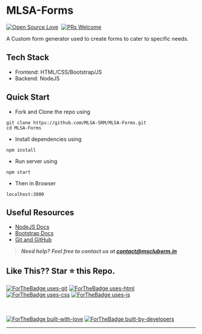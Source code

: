 # MLSA-Forms
[![Open Source Love](https://badges.frapsoft.com/os/v1/open-source.svg?v=102)](https://github.com/MLSA-SRM/Transport-Mail-Automation)&nbsp;
[![PRs Welcome](https://img.shields.io/badge/PRs-welcome-brightgreen.svg?style=flat-square)](https://github.com/MLSA-SRM/Transport-Mail-Automation)&nbsp;

A Custom form generator used to create forms to cater to specific needs.

## Tech Stack
- Frontend: HTML/CSS/Bootstrap/JS
- Backend: NodeJS

## Quick Start

- Fork and Clone the repo using
```
git clone https://github.com/MLSA-SRM/MLSA-Forms.git
cd MLSA-Forms
```
- Install dependencies using
```
npm install
```
- Run server using
```
npm start
```
- Then in Browser
```
localhost:3000
```

## Useful Resources

- [NodeJS Docs](https://nodejs.org/docs/latest-v12.x/api/)
- [Bootstrap Docs](https://getbootstrap.com/docs/4.5/getting-started/introduction/)
- [Git and GitHub](https://www.digitalocean.com/community/tutorials/how-to-use-git-a-reference-guide)

> **_Need help?_** 
> **_Feel free to contact us at [contact@msclubsrm.in](mailto:contact@msclubsrm.in?Subject=Transport-Mail-Automation)_**

## Like This?? Star ⭐ this Repo.

[![ForTheBadge uses-git](http://ForTheBadge.com/images/badges/uses-git.svg)](https://github.com/MLSA-SRM/Transport-Mail-Automation)
[![ForTheBadge uses-html](http://ForTheBadge.com/images/badges/uses-html.svg)](https://github.com/MLSA-SRM/Transport-Mail-Automation)
[![ForTheBadge uses-css](http://ForTheBadge.com/images/badges/uses-css.svg)](https://github.com/MLSA-SRM/Transport-Mail-Automation)
[![ForTheBadge uses-js](http://ForTheBadge.com/images/badges/uses-js.svg)](https://github.com/MLSA-SRM/Transport-Mail-Automation)

<br><br>
[![ForTheBadge built-with-love](http://ForTheBadge.com/images/badges/built-with-love.svg)](https://github.com/MLSA-SRM/Transport-Mail-Automation)
[![ForTheBadge built-by-developers](http://ForTheBadge.com/images/badges/built-by-developers.svg)](https://github.com/MLSA-SRM/Transport-Mail-Automation)

***

